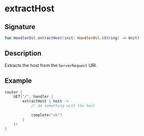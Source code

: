 # extractHost

## Signature

```kotlin
fun HandlerDsl.extractHost(init: HandlerDsl.(String) -> Unit)
```

## Description

Extracts the host from the `ServerRequest` URI.

## Example

```kotlin
router {
    GET("/", handler {
        extractHost { host ->
            // do something with the host
            
            complete("ok")
        }
    })
}
```